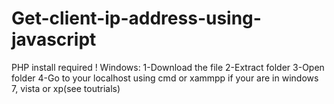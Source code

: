 # Get-client-ip-address-using-javascript
PHP install required ! Windows: 1-Download the file 2-Extract folder 3-Open folder 4-Go to your localhost using cmd  or xammpp if your are in windows 7, vista or xp(see toutrials)

